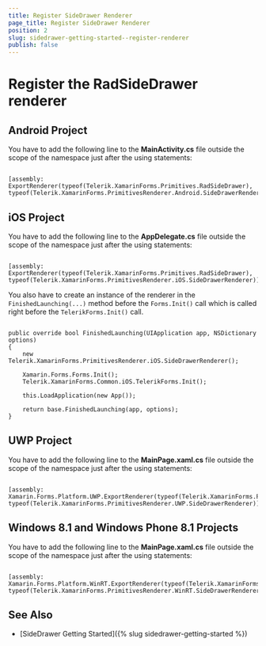 ```yaml
---
title: Register SideDrawer Renderer
page_title: Register SideDrawer Renderer
position: 2
slug: sidedrawer-getting-started--register-renderer
publish: false
---
```


# Register the RadSideDrawer renderer

## Android Project

You have to add the following line to the **MainActivity.cs** file outside the scope of the namespace just after the using statements:

<pre><code class='language-cs'>
[assembly: ExportRenderer(typeof(Telerik.XamarinForms.Primitives.RadSideDrawer), typeof(Telerik.XamarinForms.PrimitivesRenderer.Android.SideDrawerRenderer))]
</code></pre>

## iOS Project

You have to add the following line to the **AppDelegate.cs** file outside the scope of the namespace just after the using statements:

<pre><code class='language-cs'>
[assembly: ExportRenderer(typeof(Telerik.XamarinForms.Primitives.RadSideDrawer), typeof(Telerik.XamarinForms.PrimitivesRenderer.iOS.SideDrawerRenderer))]
</code></pre>

You also have to create an instance of the renderer in the `FinishedLaunching(...)` method before the `Forms.Init()` call which is called right before the `TelerikForms.Init()` call.

<pre><code class='language-cs'>
public override bool FinishedLaunching(UIApplication app, NSDictionary options)
{
    new Telerik.XamarinForms.PrimitivesRenderer.iOS.SideDrawerRenderer();

    Xamarin.Forms.Forms.Init();
    Telerik.XamarinForms.Common.iOS.TelerikForms.Init();

    this.LoadApplication(new App());

    return base.FinishedLaunching(app, options);
}
</code></pre>

## UWP Project

You have to add the following line to the **MainPage.xaml.cs** file outside the scope of the namespace just after the using statements:

<pre><code class='language-cs'>
[assembly: Xamarin.Forms.Platform.UWP.ExportRenderer(typeof(Telerik.XamarinForms.Primitives.RadSideDrawer), typeof(Telerik.XamarinForms.PrimitivesRenderer.UWP.SideDrawerRenderer))]
</code></pre>

## Windows 8.1 and Windows Phone 8.1 Projects

You have to add the following line to the **MainPage.xaml.cs** file outside the scope of the namespace just after the using statements:

<pre><code class='language-cs'>
[assembly: Xamarin.Forms.Platform.WinRT.ExportRenderer(typeof(Telerik.XamarinForms.Primitives.RadSideDrawer), typeof(Telerik.XamarinForms.PrimitivesRenderer.WinRT.SideDrawerRenderer))]
</code></pre>

## See Also

- [SideDrawer Getting Started]({% slug sidedrawer-getting-started %})
